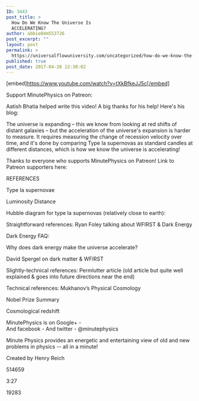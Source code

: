 ```yaml
---
ID: 3443
post_title: >
  How Do We Know The Universe Is
  ACCELERATING?
author: abbie04m553726
post_excerpt: ""
layout: post
permalink: >
  https://universalflowuniversity.com/uncategorized/how-do-we-know-the-universe-is-accelerating/
published: true
post_date: 2017-04-26 12:30:02
---
```

[embed]https://www.youtube.com/watch?v=tXkBfkeJJ5c[/embed]<br>
<p>Support MinutePhysics on Patreon: 

Aatish Bhatia helped write this video! A big thanks for his help! Here's his blog: 

The universe is expanding – this we know from looking at red shifts of distant galaxies – but the acceleration of the universe's expansion is harder to measure. It requires measuring the change of recession velocity over time, and it's done by comparing Type Ia supernovas as standard candles at different distances, which is how we know the universe is accelerating!

Thanks to everyone who supports MinutePhysics on Patreon!
Link to Patreon supporters here: 

REFERENCES

Type Ia supernovae



Luminosity Distance


Hubble diagram for type Ia supernovas (relatively close to earth): 


Straightforward references:
Ryan Foley talking about WFIRST & Dark Energy

Dark Energy FAQ:

Why does dark energy make the universe accelerate?

David Spergel on dark matter & WFIRST


Slightly-technical references:
Permlutter article (old article but quite well explained & goes into future directions near the end)


Technical references:
Mukhanov’s Physical Cosmology

Nobel Prize Summary

Cosmological redshift


MinutePhysics is on Google+ -  
And facebook - 
And twitter - @minutephysics

Minute Physics provides an energetic and entertaining view of old and new problems in physics -- all in a minute!

Created by Henry Reich</p>
<p>514659</p>
<p>3:27</p>
<p>19283</p>
<br></br>